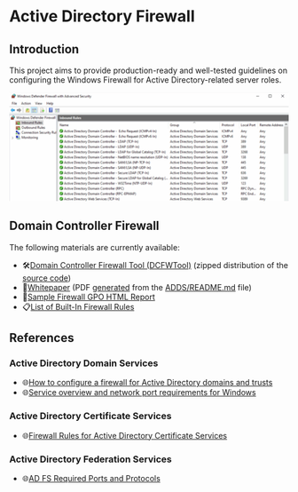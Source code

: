 # Active Directory Firewall

## Introduction

This project aims to provide production-ready and well-tested guidelines on configuring the Windows Firewall for Active Directory-related server roles.

![Windows Firewall with Advanced Security Screenshot](../Images/Screenshots/windows-firewall.png)

## Domain Controller Firewall

The following materials are currently available:

- 🛠️[Domain Controller Firewall Tool (DCFWTool)](https://github.com/MichaelGrafnetter/active-directory-firewall/releases/latest) (zipped distribution of the [source code](../ADDS/DCFWTool/))
- 📄[Whitepaper](https://github.com/MichaelGrafnetter/active-directory-firewall/releases/latest) (PDF [generated](workflows/generate-whitepaper.yml) from the [ADDS/README.md](../ADDS/README.md) file)
- 📜[Sample Firewall GPO HTML Report](../ADDS/GPOReport.html)
- 📋[List of Built-In Firewall Rules](../ADDS/inbound-builtin-firewall-rules.csv)

## References

### Active Directory Domain Services

- 🌐[How to configure a firewall for Active Directory domains and trusts](https://learn.microsoft.com/en-us/troubleshoot/windows-server/active-directory/config-firewall-for-ad-domains-and-trusts)
- 🌐[Service overview and network port requirements for Windows](https://learn.microsoft.com/en-us/troubleshoot/windows-server/networking/service-overview-and-network-port-requirements)

### Active Directory Certificate Services

- 🌐[Firewall Rules for Active Directory Certificate Services](https://techcommunity.microsoft.com/t5/core-infrastructure-and-security/firewall-rules-for-active-directory-certificate-services/ba-p/1128612)

### Active Directory Federation Services

- 🌐[AD FS Required Ports and Protocols](https://learn.microsoft.com/en-us/windows-server/identity/ad-fs/deployment/best-practices-securing-ad-fs#ports-required)
